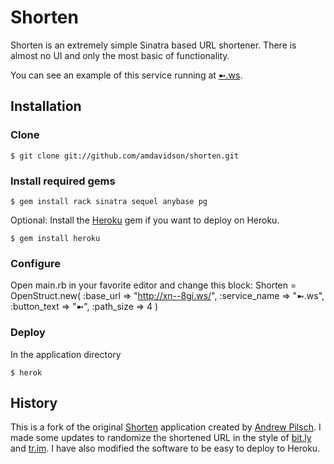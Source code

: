 # Shorten

Shorten is an extremely simple Sinatra based URL shortener. There is almost no UI and only the most 
basic of functionality.

You can see an example of this service running at [&#x27bc;.ws][example]. 

## Installation

### Clone
	
	$ git clone git://github.com/amdavidson/shorten.git
	
### Install required gems
	
	$ gem install rack sinatra sequel anybase pg
	
Optional: Install the [Heroku][heroku] gem if you want to deploy on Heroku.
	
	$ gem install heroku
	
### Configure

Open main.rb in your favorite editor and change this block: 
	Shorten = OpenStruct.new(
		:base_url => "http://xn--8gi.ws/",
		:service_name => "&#x27bc;.ws",
		:button_text => "&#x27bc;",
		:path_size => 4
	)

### Deploy

In the application directory

	$ herok
	
## History 

This is a fork of the original [Shorten][orig_url] application created by [Andrew Pilsch][author]. 
I made some updates to randomize the shortened URL in the style of [bit.ly][bitly] and 
[tr.im][trim]. I have also modified the software to be easy to deploy to Heroku.






[orig_url]: http://blog.pilsch.com/past/2009/6/7/shorten_your_own_damn_urls/
[author]: http://andrew.pilsch.com/
[example]: http://xn--8gi.ws
[bitly]: http://bit.ly
[trim]: http://tr.im
[heroku]: http://heroku.com
